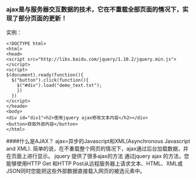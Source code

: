 ### ajax是与服务器交互数据的技术，它在不重载全部页面的情况下，实现了部分页面的更新！
实例：
```
<!DOCTYPE html>
<html>
<head>
<script src="http://libs.baidu.com/jquery/1.10.2/jquery.min.js">
</script>
<script>
$(document).ready(function(){
  $("button").click(function(){
    $("#div").load("demo_text.txt");
    })
  })
</script>
</heade>
<body>
<div id="div1"<h2>使用jquery ajax修改文本内容</h2></div>
<button>获取外部内容</button>
</html>
```
####什么是AJAX？
ajax=异步的Javascript和XML(Asynchronous Javascript and XML).
简单的说，在不重载整个网页的情况下，ajax通过后台加载数据，并在页面上进行显示。
jquery 提供了很多ajax的方法
通过jquery ajax 的方法，您能够使用HTTP Get 和HTTP Post从远程服务器上请求文本、HTML、XML或JSON同时您能把这些外部数据直接载入网页的被选元素中。
